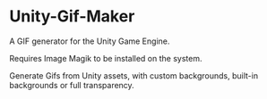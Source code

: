 # Unity-Gif-Maker
A GIF generator for the Unity Game Engine.

Requires Image Magik to be installed on the system.

Generate Gifs from Unity assets, with custom backgrounds, built-in backgrounds or full transparency.


